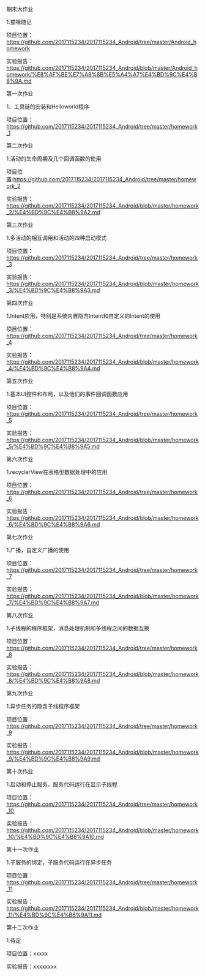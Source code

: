 期末大作业

1.猫咪随记

项目位置：https://github.com/2017115234/2017115234_Android/tree/master/Android_homework

实验报告：https://github.com/2017115234/2017115234_Android/blob/master/Android_homework/%E8%AF%BE%E7%A8%8B%E5%A4%A7%E4%BD%9C%E4%B8%9A.md






第一次作业

1、工具链的安装和Helloworld程序

项目位置：https://github.com/2017115234/2017115234_Android/tree/master/homework_1


第二次作业

1.活动的生命周期及几个回调函数的使用

项目位置:https://github.com/2017115234/2017115234_Android/tree/master/homework_2

实验报告：https://github.com/2017115234/2017115234_Android/blob/master/homework_2/%E4%BD%9C%E4%B8%9A2.md


第三次作业

1.多活动的相互调用和活动的四种启动模式

项目位置：https://github.com/2017115234/2017115234_Android/tree/master/homework_3

实验报告：https://github.com/2017115234/2017115234_Android/blob/master/homework_3/%E4%BD%9C%E4%B8%9A3.md


第四次作业

1.Intent应用，特别是系统内置隐含Intent和自定义的Intent的使用

项目位置：https://github.com/2017115234/2017115234_Android/tree/master/homework_4

实验报告：https://github.com/2017115234/2017115234_Android/blob/master/homework_4/%E4%BD%9C%E4%B8%9A4.md


第五次作业

1.基本UI控件和布局，以及他们的事件回调函数应用

项目位置：https://github.com/2017115234/2017115234_Android/tree/master/homework_5

实验报告：https://github.com/2017115234/2017115234_Android/blob/master/homework_5/%E4%BD%9C%E4%B8%9A5.md


第六次作业

1.recyclerView在表格型数据处理中的应用

项目位置：https://github.com/2017115234/2017115234_Android/tree/master/homework_6  

实验报告：https://github.com/2017115234/2017115234_Android/blob/master/homework_6/%E4%BD%9C%E4%B8%9A6.md


第七次作业

1.广播，自定义广播的使用

项目位置：https://github.com/2017115234/2017115234_Android/tree/master/homework_7  

实验报告：https://github.com/2017115234/2017115234_Android/blob/master/homework_7/%E4%BD%9C%E4%B8%9A7.md


第八次作业

1.子线程的程序框架，消息处理机制和多线程之间的数据互换

项目位置：https://github.com/2017115234/2017115234_Android/tree/master/homework_8

实验报告：https://github.com/2017115234/2017115234_Android/blob/master/homework_8/%E4%BD%9C%E4%B8%9A8.md

第九次作业

1.异步任务的隐含子线程序框架

项目位置：https://github.com/2017115234/2017115234_Android/tree/master/homework_9

实验报告：https://github.com/2017115234/2017115234_Android/blob/master/homework_9/%E4%BD%9C%E4%B8%9A9.md

第十次作业

1.启动和停止服务，服务代码运行在显示子线程

项目位置：https://github.com/2017115234/2017115234_Android/tree/master/homework_10

实验报告：https://github.com/2017115234/2017115234_Android/blob/master/homework_10/%E4%BD%9C%E4%B8%9A10.md

第十一次作业

1.子服务的绑定，子服务代码运行在异步任务

项目位置：https://github.com/2017115234/2017115234_Android/tree/master/homework_11

实验报告：https://github.com/2017115234/2017115234_Android/blob/master/homework_11/%E4%BD%9C%E4%B8%9A11.md

第十二次作业

1.待定

项目位置：xxxxx

实验报告：xxxxxxxx

